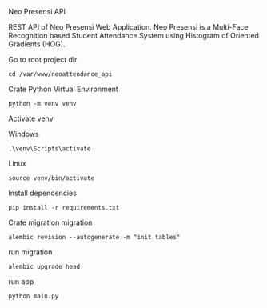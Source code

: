 Neo Presensi API

REST API of Neo Presensi Web Application. Neo Presensi is a Multi-Face Recognition based Student Attendance System using Histogram of Oriented Gradients (HOG).

Go to root project dir
```
cd /var/www/neoattendance_api
```

Crate Python Virtual Environment
```
python -m venv venv
```

Activate venv

Windows
```
.\venv\Scripts\activate
```
Linux
```
source venv/bin/activate
```

Install dependencies
```
pip install -r requirements.txt
```

Crate migration migration
```
alembic revision --autogenerate -m "init tables"
```

run migration
```
alembic upgrade head
```

run app
```
python main.py
```